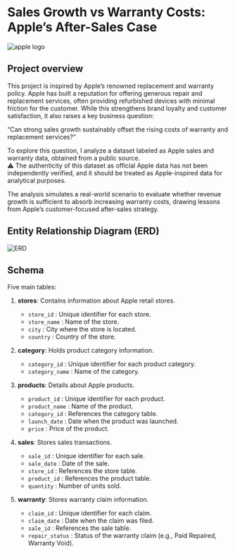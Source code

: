 # Sales Growth vs Warranty Costs: Apple’s After-Sales Case
![apple logo](https://github.com/jumooon/apple_sales_analysis/blob/main/Apple_Changsha_RetailTeamMembers_09012021_big.jpg.slideshow-xlarge_2x.jpg)
## Project overview

This project is inspired by Apple’s renowned replacement and warranty policy.
Apple has built a reputation for offering generous repair and replacement services, often providing refurbished devices with minimal friction for the customer. While this strengthens brand loyalty and customer satisfaction, it also raises a key business question:

“Can strong sales growth sustainably offset the rising costs of warranty and replacement services?”

To explore this question, I analyze a dataset labeled as Apple sales and warranty data, obtained from a public source.  
⚠️ The authenticity of this dataset as official Apple data has not been independently verified, and it should be treated as Apple-inspired data for analytical purposes.

The analysis simulates a real-world scenario to evaluate whether revenue growth is sufficient to absorb increasing warranty costs, drawing lessons from Apple’s customer-focused after-sales strategy.

## Entity Relationship Diagram (ERD)
![ERD](https://github.com/jumooon/apple_sales_analysis/blob/main/erd.png)

## Schema

Five main tables:

1. **stores**: Contains information about Apple retail stores.
   - `store_id` : Unique identifier for each store.
   - `store_name` : Name of the store.
   - `city` : City where the store is located.
   - `country` : Country of the store.

2. **category**: Holds product category information.
   - `category_id` : Unique identifier for each product category.
   - `category_name` : Name of the category.

3. **products**: Details about Apple products.
   - `product_id` : Unique identifier for each product.
   - `product_name` : Name of the product.
   - `category_id` : References the category table.
   - `launch_date` : Date when the product was launched.
   - `price` : Price of the product.

4. **sales**: Stores sales transactions.
   - `sale_id` : Unique identifier for each sale.
   - `sale_date` : Date of the sale.
   - `store_id` : References the store table.
   - `product_id` : References the product table.
   - `quantity` : Number of units sold.

5. **warranty**: Stores warranty claim information.
   - `claim_id` : Unique identifier for each claim.
   - `claim_date` : Date when the claim was filed.
   - `sale_id` : References the sale table.
   - `repair_status` : Status of the warranty claim (e.g., Paid Repaired, Warranty Void).
